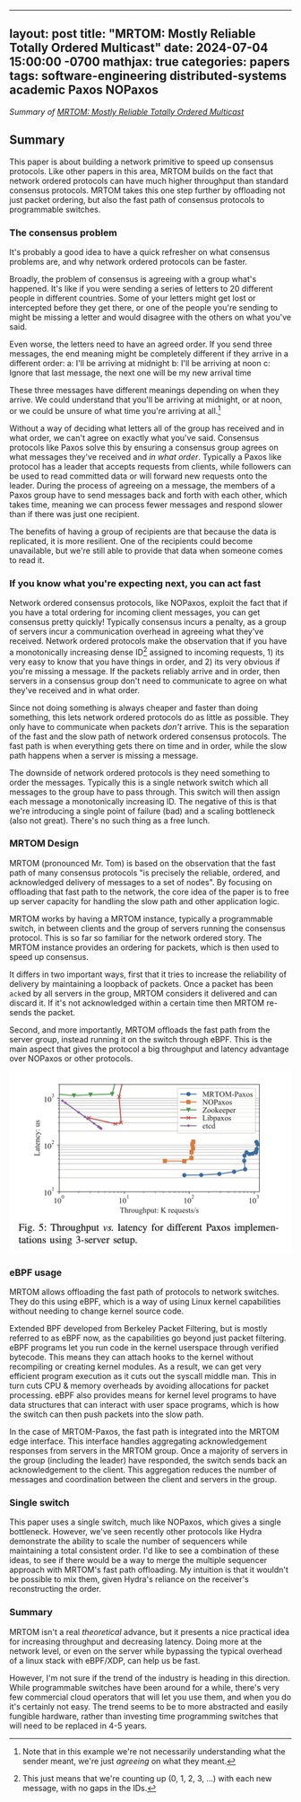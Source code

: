 
---
layout: post
title: "MRTOM: Mostly Reliable Totally Ordered Multicast"
date: 2024-07-04 15:00:00 -0700
mathjax: true
categories: papers
tags: software-engineering distributed-systems academic Paxos NOPaxos
---

_Summary of [MRTOM: Mostly Reliable Totally Ordered Multicast](https://ieeexplore.ieee.org/document/10272412)_

## Summary

This paper is about building a network primitive to speed up consensus protocols. Like other papers in this area, MRTOM builds on the fact that network ordered protocols can have much higher throughput than standard consensus protocols. MRTOM takes this one step further by offloading not just packet ordering, but also the fast path of consensus protocols to programmable switches. 

### The consensus problem

It's probably a good idea to have a quick refresher on what consensus problems are, and why network ordered protocols can be faster. 

Broadly, the problem of consensus is agreeing with a group what's happened. It's like if you were sending a series of letters to 20 different people in different countries. Some of your letters might get lost or intercepted before they get there, or one of the people you're sending to might be missing a letter and would disagree with the others on what you've said. 

Even worse, the letters need to have an agreed order. If you send three messages, the end meaning might be completely different if they arrive in a different order:
a: I'll be arriving at midnight
b: I'll be arriving at noon
c: Ignore that last message, the next one will be my new arrival time

These three messages have different meanings depending on when they arrive. We could understand that you'll be arriving at midnight, or at noon, or we could be unsure of what time you're arriving at all.[^1]

[^1]: Note that in this example we're not necessarily understanding what the sender meant, we're just *agreeing* on what they meant. 

Without a way of deciding what letters all of the group has received and in what order, we can't agree on exactly what you've said. Consensus protocols like Paxos solve this by ensuring a consensus group agrees on what messages they've received and _in what order_. Typically a Paxos like protocol has a leader that accepts requests from clients, while followers can be used to read committed data or will forward new requests onto the leader. During the process of agreeing on a message, the members of a Paxos group have to send messages back and forth with each other, which takes time, meaning we can process fewer messages and respond slower than if there was just one recipient. 

The benefits of having a group of recipients are that because the data is replicated, it is more resilient. One of the recipients could become unavailable, but we're still able to provide that data when someone comes to read it. 

### If you know what you're expecting next, you can act fast

Network ordered consensus protocols, like NOPaxos, exploit the fact that if you have a total ordering for incoming client messages, you can get consensus pretty quickly! Typically consensus incurs a penalty, as a group of servers incur a communication overhead in agreeing what they've received. Network ordered protocols make the observation that if you have a monotonically increasing dense ID[^2] assigned to incoming requests, 1) its very easy to know that you have things in order, and 2) its very obvious if you're missing a message. If the packets reliably arrive and in order, then servers in a consensus group don't need to communicate to agree on what they've received and in what order.

[^2]: This just means that we're counting up (0, 1, 2, 3, ...) with each new message, with no gaps in the IDs. 

[^3]: or close enough to it that you can find it in your message buffer

Since not doing something is always cheaper and faster than doing something, this lets network ordered protocols do as little as possible. They only have to communicate when packets _don't_ arrive. This is the separation of the fast and the slow path of network ordered consensus protocols. The fast path is when everything gets there on time and in order, while the slow path happens when a server is missing a message. 

The downside of network ordered protocols is they need something to order the messages. Typically this is a single network switch which all messages to the group have to pass through. This switch will then assign each message a monotonically increasing ID. The negative of this is that we're introducing a single point of failure (bad) and a scaling bottleneck (also not great). There's no such thing as a free lunch. 

### MRTOM Design

MRTOM (pronounced Mr. Tom) is based on the observation that the fast path of many consensus protocols "is precisely the reliable, ordered, and acknowledged delivery of messages to a set of nodes". By focusing on offloading that fast path to the network, the core idea of the paper is to free up server capacity for handling the slow path and other application logic.

MRTOM works by having a MRTOM instance, typically a programmable switch, in between clients and the group of servers running the consensus protocol. This is so far so familiar for the network ordered story. The MRTOM instance provides an ordering for packets, which is then used to speed up consensus.

It differs in two important ways, first that it tries to increase the reliability of delivery by maintaining a loopback of packets. Once a packet has been `ack`ed by all servers in the group, MRTOM considers it delivered and can discard it. If it's not acknowledged within a certain time then MRTOM re-sends the packet. 

Second, and more importantly, MRTOM offloads the fast path from the server group, instead running it on the switch through eBPF. This is the main aspect that gives the protocol a big throughput and latency advantage over NOPaxos or other protocols.

![A graph showing a comparison of throughput versus latency for different Paxos implementations in a 3 node setup. MRTOM-Paxos shows lower latency and higher throughput than the other implementations, with NOPaxos being next best.](/assets/2024/07/ThroughputComp.png)

### eBPF usage

MRTOM allows offloading the fast path of protocols to network switches. They do this using eBPF, which is a way of using Linux kernel capabilities without needing to change kernel source code. 

Extended BPF developed from Berkeley Packet Filtering, but is mostly referred to as eBPF now, as the capabilities go beyond just packet filtering. eBPF programs let you run code in the kernel userspace through verified bytecode. This means they can attach hooks to the kernel without recompiling or creating kernel modules. As a result, we can get very efficient program execution as it cuts out the syscall middle man. This in turn cuts CPU & memory overheads by avoiding allocations for packet processing. eBPF also provides means for kernel level programs to have data structures that can interact with user space programs, which is how the switch can then push packets into the slow path. 

In the case of MRTOM-Paxos, the fast path is integrated into the MRTOM edge interface. This interface handles aggregating acknowledgement responses from servers in the MRTOM group. Once a majority of servers in the group (including the leader) have responded, the switch sends back an acknowledgement to the client. This aggregation reduces the number of messages and coordination between the client and servers in the group.

### Single switch

This paper uses a single switch, much like NOPaxos, which gives a single bottleneck. However, we've seen recently other protocols like Hydra demonstrate the ability to scale the number of sequencers while maintaining a total consistent order. I'd like to see a combination of these ideas, to see if there would be a way to merge the multiple sequencer approach with MRTOM's fast path offloading. My intuition is that it wouldn't be possible to mix them, given Hydra's reliance on the receiver's reconstructing the order. 

### Summary

MRTOM isn't a real _theoretical_ advance, but it presents a nice practical idea for increasing throughput and decreasing latency. Doing more at the network level, or even on the server while bypassing the typical overhead of a linux stack with eBPF/XDP, can help us be fast. 

However, I'm not sure if the trend of the industry is heading in this direction. While programmable switches have been around for a while, there's very few commercial cloud operators that will let you use them, and when you do it's certainly not easy. The trend seems to be to more abstracted and easily fungible hardware, rather than investing time programming switches that will need to be replaced in 4-5 years. 